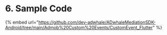 # 6. Sample Code

{% embed url="https://github.com/dev-adwhale/ADwhaleMediationSDK-Android/tree/main/Admob%20Custom%20Events/CustomEvent_Flutter" %}
